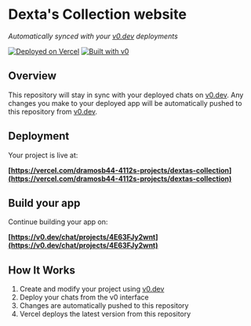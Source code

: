 # Dexta's Collection website

*Automatically synced with your [v0.dev](https://v0.dev) deployments*

[![Deployed on Vercel](https://img.shields.io/badge/Deployed%20on-Vercel-black?style=for-the-badge&logo=vercel)](https://vercel.com/dramosb44-4112s-projects/dextas-collection)
[![Built with v0](https://img.shields.io/badge/Built%20with-v0.dev-black?style=for-the-badge)](https://v0.dev/chat/projects/4E63FJy2wnt)

## Overview

This repository will stay in sync with your deployed chats on [v0.dev](https://v0.dev).
Any changes you make to your deployed app will be automatically pushed to this repository from [v0.dev](https://v0.dev).

## Deployment

Your project is live at:

**[https://vercel.com/dramosb44-4112s-projects/dextas-collection](https://vercel.com/dramosb44-4112s-projects/dextas-collection)**

## Build your app

Continue building your app on:

**[https://v0.dev/chat/projects/4E63FJy2wnt](https://v0.dev/chat/projects/4E63FJy2wnt)**

## How It Works

1. Create and modify your project using [v0.dev](https://v0.dev)
2. Deploy your chats from the v0 interface
3. Changes are automatically pushed to this repository
4. Vercel deploys the latest version from this repository
